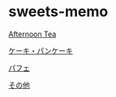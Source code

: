# sweets-memo

[Afternoon Tea](afternoon-tea.md)

[ケーキ・パンケーキ](cake.md)

[パフェ](cake.md)

[その他](other.md)
